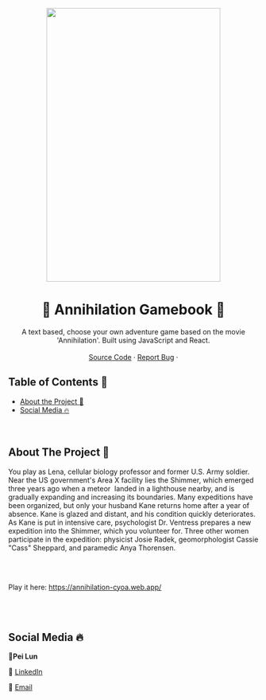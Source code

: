 <!DOCTYPE html>
<html>

   <body>
<p align="center">
      <img src="https://alternativemovieposters.com/wp-content/uploads/2018/06/zi_annilation.jpg" width="350"
         height="550">
   </body>
</html>

  <!-- TITLE -->

  <h1 align="center"> 🧬️ Annihilation Gamebook 🧬️</a></h1>
  <p align="center">
    A text based, choose your own adventure game based on the movie 'Annihilation'. Built using JavaScript and React. 
    <br />
    <br />
    <a href="https://github.com/peilunnn/Annihilation-Gamebook/tree/master/src">Source Code</a>
    ·
    <a href="https://github.com/peilunnn/Annihilation-Gamebook/issues">Report Bug</a>
    ·
  </p>

</p>



<!-- TABLE OF CONTENTS -->

## Table of Contents :notebook_with_decorative_cover:

* [About the Project :eyes:](#about-the-project)
* [Social Media :fire:](#contact)
<br /><br /><br />

## About The Project :eyes:

You play as Lena, cellular biology professor and former U.S. Army soldier. Near the US government's Area X facility lies the Shimmer, which emerged three years ago when a meteor  landed in a lighthouse nearby, and is gradually expanding and increasing its boundaries. Many expeditions have been organized, but only your husband Kane returns home after a year of absence. Kane is glazed and distant, and his condition quickly deteriorates. As Kane is put in intensive care, psychologist Dr. Ventress prepares a new expedition into the Shimmer, which you volunteer for. Three other women participate in the expedition: physicist Josie Radek, geomorphologist Cassie "Cass" Sheppard, and paramedic Anya Thorensen.

<br /><br />

Play it here: https://annihilation-cyoa.web.app/
<br /><br /><br /><br />

## Social Media :fire:

🥂**Pei Lun** 

🔗 [LinkedIn](https://www.linkedin.com/in/pei-lun-tan/)

📧 [Email](mailto:peilunnn@gmail.com)
